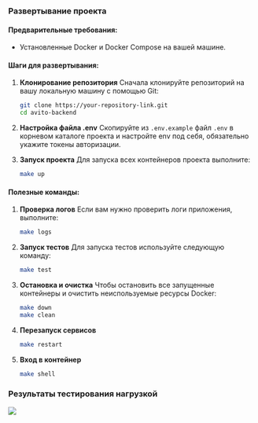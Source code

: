 ### Развертывание проекта

#### Предварительные требования:

- Установленные Docker и Docker Compose на вашей машине.

#### Шаги для развертывания:

1. **Клонирование репозитория**
   Сначала клонируйте репозиторий на вашу локальную машину с помощью Git:
   ```bash
   git clone https://your-repository-link.git
   cd avito-backend
   ```

2. **Настройка файла .env**
   Скопируйте из `.env.example` файл `.env` в корневом каталоге проекта и настройте env под себя, обязательно укажите
   токены авторизации.


3. **Запуск проекта**
   Для запуска всех контейнеров проекта выполните:
   ```bash
   make up
   ```

#### Полезные команды:

1. **Проверка логов**
   Если вам нужно проверить логи приложения, выполните:
   ```bash
   make logs
   ```

2. **Запуск тестов**
   Для запуска тестов используйте следующую команду:
   ```bash
   make test
   ```

3. **Остановка и очистка**
   Чтобы остановить все запущенные контейнеры и очистить неиспользуемые ресурсы Docker:
   ```bash
   make down
   make clean
   ```

4. **Перезапуск сервисов**
   ```bash
   make restart
   ```

5. **Вход в контейнер**
   ```bash
   make shell
   ```

### Результаты тестирования нагрузкой

![](https://i.imgur.com/SpbEMNU.png)

